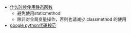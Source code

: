 - [什么时候使用静态函数](https://www.jianshu.com/p/81f14bccbeb7)
  - 避免使用staticmethod
  - 除非对全局变量操作，否则也请减少 classmethod 的使用
- [google python代码规范](https://zh-google-styleguide.readthedocs.io/en/latest/google-python-styleguide/python_language_rules/#section-11)